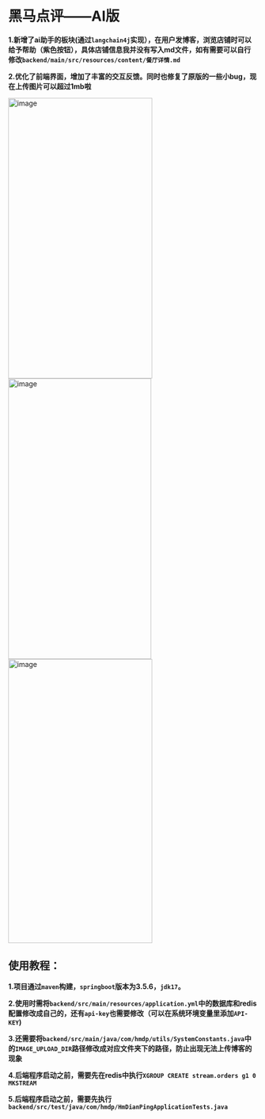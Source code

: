# 黑马点评——AI版
**1.新增了ai助手的板块(通过`langchain4j`实现），在用户发博客，浏览店铺时可以给予帮助（紫色按钮），具体店铺信息我并没有写入md文件，如有需要可以自行修改`backend/main/src/resources/content/餐厅详情.md`**

**2.优化了前端界面，增加了丰富的交互反馈。同时也修复了原版的一些小bug，现在上传图片可以超过1mb啦**

<img width="291" height="566" alt="image" src="https://github.com/user-attachments/assets/0ce6108a-2d59-411a-bc13-4e7b985d776e" />
<img width="289" height="566" alt="image" src="https://github.com/user-attachments/assets/02aae766-c787-4817-b74c-36cf2a37210c" />
<img width="291" height="573" alt="image" src="https://github.com/user-attachments/assets/be5254a9-77e0-48a6-a543-960f5b64eefa" />




## 使用教程：


**1.项目通过`maven`构建，`springboot`版本为3.5.6，`jdk17`。**

**2.使用时需将`backend/src/main/resources/application.yml`中的数据库和redis配置修改成自己的，还有`api-key`也需要修改（可以在系统环境变量里添加`API-KEY`)**

**3.还需要将`backend/src/main/java/com/hmdp/utils/SystemConstants.java`中的`IMAGE_UPLOAD_DIR`路径修改成对应文件夹下的路径，防止出现无法上传博客的现象**

**4.后端程序启动之前，需要先在redis中执行`XGROUP CREATE stream.orders g1 0 MKSTREAM`**

**5.后端程序启动之前，需要先执行`backend/src/test/java/com/hmdp/HmDianPingApplicationTests.java`**
